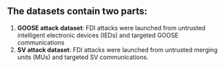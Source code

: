 ## The datasets contain two parts:
1. **GOOSE attack dataset**: FDI attacks were launched from untrusted intelligent electronic devices (IEDs) and targeted GOOSE communications
2. **SV attack dataset**: FDI attacks were launched from untrusted merging units (MUs) and targeted SV communications.
